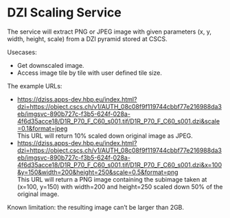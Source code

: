 # DZI Scaling Service
The service will extract PNG or JPEG image with given parameters (x, y, width, height, scale) from a DZI pyramid stored at CSCS.

Usecases:
* Get downscaled image. 
* Access image tile by tile with user defined tile size.

The example URLs:
* https://dziss.apps-dev.hbp.eu/index.html?dzi=https://object.cscs.ch/v1/AUTH_08c08f9f119744cbbf77e216988da3eb/imgsvc-890b727c-f3b5-624f-028a-4f6d35acce18/D1R_P70_F_C60_s001.tif/D1R_P70_F_C60_s001.dzi&scale=0.1&format=jpeg
</br>This URL will return 10% scaled down original image as JPEG.
* https://dziss.apps-dev.hbp.eu/index.html?dzi=https://object.cscs.ch/v1/AUTH_08c08f9f119744cbbf77e216988da3eb/imgsvc-890b727c-f3b5-624f-028a-4f6d35acce18/D1R_P70_F_C60_s001.tif/D1R_P70_F_C60_s001.dzi&x=100&y=150&width=200&height=250&scale=0.5&format=png
</br>This URL will return a PNG image containing the subimage taken at (x=100, y=150) with width=200 and height=250 scaled down 50% of the original image.

Known limitation: the resulting image can’t be larger than 2GB.
